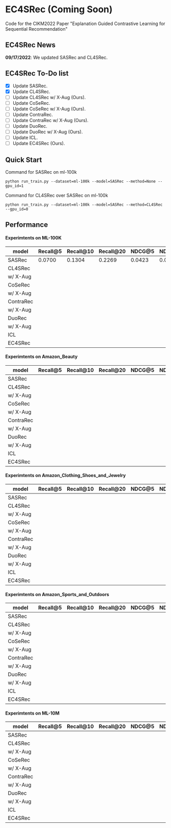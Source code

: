 

# EC4SRec (Coming Soon)
Code for the CIKM2022 Paper "Explanation Guided Contrastive Learning for Sequential Recommendation"

## EC4SRec News

**09/17/2022**: We updated SASRec and CL4SRec.

## EC4SRec To-Do list

- [x] Update SASRec.
- [x] Update CL4SRec.
- [ ] Update CL4SRec w/ X-Aug (Ours).
- [ ] Update CoSeRec.
- [ ] Update CoSeRec w/ X-Aug (Ours).
- [ ] Update ContraRec.
- [ ] Update ContraRec w/ X-Aug (Ours).
- [ ] Update DuoRec.
- [ ] Update DuoRec w/ X-Aug (Ours).
- [ ] Update ICL.
- [ ] Update EC4SRec (Ours).

## Quick Start

Command for SASRec on ml-100k
~~~
python run_train.py --dataset=ml-100k --model=SASRec --method=None --gpu_id=1 
~~~

Command for CL4SRec over SASRec on ml-100k
~~~
python run_train.py --dataset=ml-100k --model=SASRec --method=CL4SRec --gpu_id=0 
~~~

## Performance

#### Experimtents on ML-100K
| model            | Recall@5 | Recall@10 | Recall@20 | NDCG@5 | NDCG@10 | NDCG@20 |
|------------------|----------|-----------|-----------|--------|---------|---------|
| SASRec           |0.0700    |0.1304     |0.2269     |0.0423  |0.0617   | 0.086   |
| CL4SRec          |          |           |           |        |         |         |
|  w/ X-Aug        |          |           |           |        |         |         |
| CoSeRec          |          |           |           |        |         |         |
|  w/ X-Aug        |          |           |           |        |         |         |
| ContraRec        |          |           |           |        |         |         |
|  w/ X-Aug        |          |           |           |        |         |         |
| DuoRec           |          |           |           |        |         |         |
|  w/ X-Aug        |          |           |           |        |         |         |
| ICL              |          |           |           |        |         |         |
| EC4SRec          |          |           |           |        |         |         |



#### Experimtents on Amazon_Beauty
| model            | Recall@5 | Recall@10 | Recall@20 | NDCG@5 | NDCG@10 | NDCG@20 |
|------------------|----------|-----------|-----------|--------|---------|---------|
| SASRec           |          |           |           |        |         |         |
| CL4SRec          |          |           |           |        |         |         |
|  w/ X-Aug        |          |           |           |        |         |         |
| CoSeRec          |          |           |           |        |         |         |
|  w/ X-Aug        |          |           |           |        |         |         |
| ContraRec        |          |           |           |        |         |         |
|  w/ X-Aug        |          |           |           |        |         |         |
| DuoRec           |          |           |           |        |         |         |
|  w/ X-Aug        |          |           |           |        |         |         |
| ICL              |          |           |           |        |         |         |
| EC4SRec          |          |           |           |        |         |         |



#### Experimtents on Amazon_Clothing_Shoes_and_Jewelry
| model            | Recall@5 | Recall@10 | Recall@20 | NDCG@5 | NDCG@10 | NDCG@20 |
|------------------|----------|-----------|-----------|--------|---------|---------|
| SASRec           |          |           |           |        |         |         |
| CL4SRec          |          |           |           |        |         |         |
|  w/ X-Aug        |          |           |           |        |         |         |
| CoSeRec          |          |           |           |        |         |         |
|  w/ X-Aug        |          |           |           |        |         |         |
| ContraRec        |          |           |           |        |         |         |
|  w/ X-Aug        |          |           |           |        |         |         |
| DuoRec           |          |           |           |        |         |         |
|  w/ X-Aug        |          |           |           |        |         |         |
| ICL              |          |           |           |        |         |         |
| EC4SRec          |          |           |           |        |         |         |



#### Experimtents on Amazon_Sports_and_Outdoors
| model            | Recall@5 | Recall@10 | Recall@20 | NDCG@5 | NDCG@10 | NDCG@20 |
|------------------|----------|-----------|-----------|--------|---------|---------|
| SASRec           |          |           |           |        |         |         |
| CL4SRec          |          |           |           |        |         |         |
|  w/ X-Aug        |          |           |           |        |         |         |
| CoSeRec          |          |           |           |        |         |         |
|  w/ X-Aug        |          |           |           |        |         |         |
| ContraRec        |          |           |           |        |         |         |
|  w/ X-Aug        |          |           |           |        |         |         |
| DuoRec           |          |           |           |        |         |         |
|  w/ X-Aug        |          |           |           |        |         |         |
| ICL              |          |           |           |        |         |         |
| EC4SRec          |          |           |           |        |         |         |



#### Experimtents on ML-10M
| model            | Recall@5 | Recall@10 | Recall@20 | NDCG@5 | NDCG@10 | NDCG@20 |
|------------------|----------|-----------|-----------|--------|---------|---------|
| SASRec           |          |           |           |        |         |         |
| CL4SRec          |          |           |           |        |         |         |
|  w/ X-Aug        |          |           |           |        |         |         |
| CoSeRec          |          |           |           |        |         |         |
|  w/ X-Aug        |          |           |           |        |         |         |
| ContraRec        |          |           |           |        |         |         |
|  w/ X-Aug        |          |           |           |        |         |         |
| DuoRec           |          |           |           |        |         |         |
|  w/ X-Aug        |          |           |           |        |         |         |
| ICL              |          |           |           |        |         |         |
| EC4SRec          |          |           |           |        |         |         |